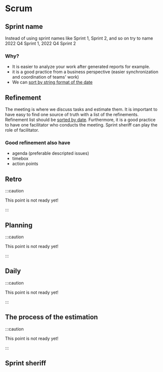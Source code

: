 # Scrum

## Sprint name
Instead of using sprint names like Sprint 1, Sprint 2, and so on try to name 2022 Q4 Sprint 1, 2022 Q4 Sprint 2

### Why?
- It is easier to analyze your work after generated reports for example.
- it is a good practice from a business perspective (easier synchronization and coordination of teams' work)
- We can [sort by string format of the date](/general-rules-and-definitions.md/#sort-by-string-format-of-the-date)

## Refinement
The meeting is where we discuss tasks and estimate them. It is important to have easy to find one source of truth with a list of the refinements.
Refinement list should be [sorted by date](/general-rules-and-definitions.md/#sort-by-string-format-of-the-date).
Furthermore, it is a good practice to have one facilitator who conducts the meeting. Sprint sheriff can play the role of facilitator.

### Good refinement also have
- agenda (preferable descripted issues)
- timebox
- action points

## Retro

:::caution

This point is not ready yet!

:::

## Planning

:::caution

This point is not ready yet!

:::

## Daily

:::caution

This point is not ready yet!

:::

## The process of the estimation

:::caution

This point is not ready yet!

:::

## Sprint sheriff